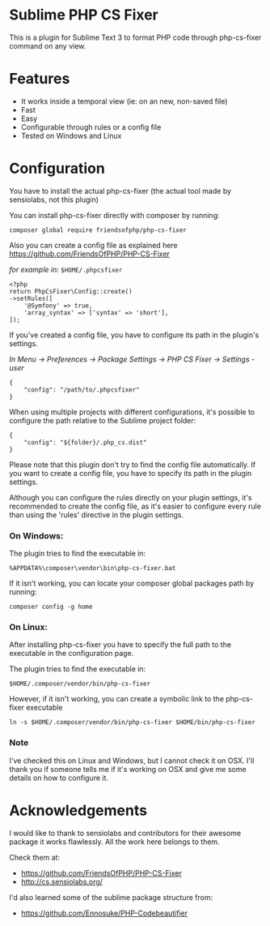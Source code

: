 # Sublime PHP CS Fixer
This is a plugin for Sublime Text 3 to format PHP code through php-cs-fixer command on any view.

# Features

* It works inside a temporal view (ie: on an new, non-saved file)
* Fast
* Easy
* Configurable through rules or a config file
* Tested on Windows and Linux 

# Configuration

You have to install the actual php-cs-fixer (the actual tool made by sensiolabs, not this plugin)

You can install php-cs-fixer directly with composer by running:

    composer global require friendsofphp/php-cs-fixer

Also you can create a config file as explained here https://github.com/FriendsOfPHP/PHP-CS-Fixer

*for example in:* `$HOME/.phpcsfixer`

    <?php     
    return PhpCsFixer\Config::create()
    ->setRules([
        '@Symfony' => true,
        'array_syntax' => ['syntax' => 'short'],
    ]);
    
If you've created a config file, you have to configure its path in the plugin's settings.

*In Menu -> Preferences -> Package Settings -> PHP CS Fixer -> Settings - user*
    
    {
        "config": "/path/to/.phpcsfixer"
    }

When using multiple projects with different configurations, it's possible to configure the path relative to the Sublime project folder:

    {
        "config": "${folder}/.php_cs.dist"
    }

Please note that this plugin don't try to find the config file automatically. If you want to create a config file, you have to specify its path in the plugin settings.

Although you can configure the rules directly on your plugin settings, it's recommended to create the config file, as it's easier to configure every rule than using the 'rules' directive in the plugin settings.

### On Windows:

The plugin tries to find the executable in: 

    %APPDATA%\composer\vendor\bin\php-cs-fixer.bat 

If it isn't working, you can locate your composer global packages path by running:

    composer config -g home

### On Linux:

After installing php-cs-fixer you have to specify the full path to the
executable in the configuration page.

The plugin tries to find the executable in: 

    $HOME/.composer/vendor/bin/php-cs-fixer

However, if it isn't working, you can create a symbolic link to the php-cs-fixer executable

    ln -s $HOME/.composer/vendor/bin/php-cs-fixer $HOME/bin/php-cs-fixer

### Note

I've checked this on Linux and Windows, but I cannot check it on OSX.
I'll thank you if someone tells me if it's working on OSX and give me
some details on how to configure it.

# Acknowledgements

I would like to thank to sensiolabs and contributors for their awesome package
it works flawlessly. All the work here belongs to them.

Check them at:

* https://github.com/FriendsOfPHP/PHP-CS-Fixer
* http://cs.sensiolabs.org/

I'd also learned some of the sublime package structure from:

* https://github.com/Ennosuke/PHP-Codebeautifier
